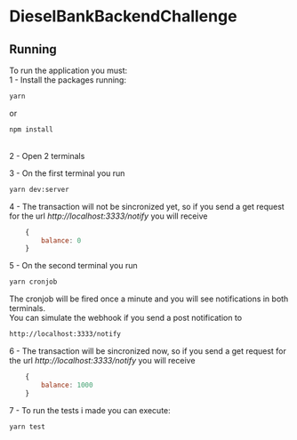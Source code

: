 # DieselBankBackendChallenge

## Running
To run the application you must:
<br>
1 - Install the packages running:
~~~bash
yarn
~~~
or
~~~bash
npm install
~~~
<br>
2 - Open 2 terminals
<br>

3 - On the first terminal you run
~~~bash
yarn dev:server
~~~

4 - The transaction will not be sincronized yet, so if you send a get request for the url <i>http://localhost:3333/notify</i> you will receive
~~~javascript
    {
        balance: 0
    }
~~~

5 - On the second terminal you run
~~~bash
yarn cronjob
~~~

The cronjob will be fired once a minute and you will see notifications in both terminals.
<br>
You can simulate the webhook if you send a post notification to 
~~~bash
http://localhost:3333/notify
~~~

6 - The transaction will be sincronized now, so if you send a get request for the url <i>http://localhost:3333/notify</i> you will receive
~~~javascript
    {
        balance: 1000
    }
~~~

7 - To run the tests i made you can execute:
~~~bash
yarn test
~~~